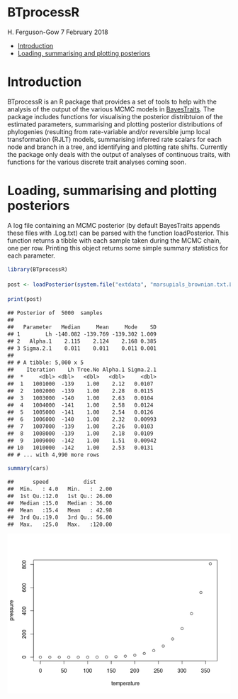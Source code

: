 BTprocessR
================
H. Ferguson-Gow
7 February 2018

-   [Introduction](#introduction)
-   [Loading, summarising and plotting posteriors](#loading-summarising-and-plotting-posteriors)

Introduction
============

BTprocessR is an R package that provides a set of tools to help with the analysis of the output of the various MCMC models in [BayesTraits](http://www.evolution.rdg.ac.uk/BayesTraitsV3.0.1/BayesTraitsV3.0.1.html). The package includes functions for visualising the posterior distribtuion of the estimated parameters, summarising and plotting posterior distributions of phylogenies (resulting from rate-variable and/or reversible jump local transformation (RJLT) models, summarising inferred rate scalars for each node and branch in a tree, and identifying and plotting rate shifts. Currently the package only deals with the output of analyses of continuous traits, with functions for the various discrete trait analyses coming soon.

Loading, summarising and plotting posteriors
============================================

A log file containing an MCMC posterior (by default BayesTraits appends these files with .Log.txt) can be parsed with the function loadPosterior. This function returns a tibble with each sample taken during the MCMC chain, one per row. Printing this object returns some simple summary statistics for each parameter.

``` r
library(BTprocessR)

post <- loadPosterior(system.file("extdata", "marsupials_brownian.txt.Log.txt", package = "BTprocessR"))

print(post)
```

    ## Posterior of  5000  samples
    ## 
    ##   Parameter   Median     Mean     Mode    SD
    ## 1        Lh -140.082 -139.769 -139.302 1.009
    ## 2   Alpha.1    2.115    2.124    2.168 0.385
    ## 3 Sigma.2.1    0.011    0.011    0.011 0.001
    ## 
    ## # A tibble: 5,000 x 5
    ##    Iteration    Lh Tree.No Alpha.1 Sigma.2.1
    ##  *     <dbl> <dbl>   <dbl>   <dbl>     <dbl>
    ##  1   1001000  -139    1.00    2.12   0.0107 
    ##  2   1002000  -139    1.00    2.28   0.0115 
    ##  3   1003000  -140    1.00    2.63   0.0104 
    ##  4   1004000  -141    1.00    2.58   0.0124 
    ##  5   1005000  -141    1.00    2.54   0.0126 
    ##  6   1006000  -140    1.00    2.32   0.00993
    ##  7   1007000  -139    1.00    2.26   0.0103 
    ##  8   1008000  -139    1.00    2.18   0.0109 
    ##  9   1009000  -142    1.00    1.51   0.00942
    ## 10   1010000  -142    1.00    2.53   0.0131 
    ## # ... with 4,990 more rows

<!-- ## Contents -->
<!-- 1. Introduction -->
<!-- 2. Loading, visualising and assessing posteriors -->
<!-- 3. Loading and visualising posterior samples of trees -->
<!-- 4. Post-processing rate-variable and reverse-jump local transformation models -->
<!-- + Postprocessing *.Varrates.txt files -->
<!-- + Finding rate shifts -->
<!-- + Visualising rate shifts  -->
``` r
summary(cars)
```

    ##      speed           dist       
    ##  Min.   : 4.0   Min.   :  2.00  
    ##  1st Qu.:12.0   1st Qu.: 26.00  
    ##  Median :15.0   Median : 36.00  
    ##  Mean   :15.4   Mean   : 42.98  
    ##  3rd Qu.:19.0   3rd Qu.: 56.00  
    ##  Max.   :25.0   Max.   :120.00

![](README_files/figure-markdown_github/pressure-1.png)
